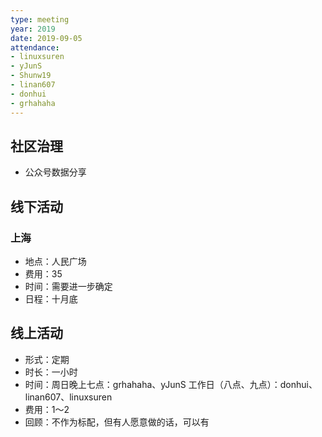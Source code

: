 ```yaml
---
type: meeting
year: 2019
date: 2019-09-05
attendance:
- linuxsuren
- yJunS
- Shunw19
- linan607
- donhui
- grhahaha
---
```


## 社区治理

* 公众号数据分享

## 线下活动

### 上海

* 地点：人民广场
* 费用：35
* 时间：需要进一步确定
* 日程：十月底

## 线上活动

* 形式：定期
* 时长：一小时
* 时间：周日晚上七点：grhahaha、yJunS
    工作日（八点、九点）：donhui、linan607、linuxsuren
* 费用：1～2
* 回顾：不作为标配，但有人愿意做的话，可以有
